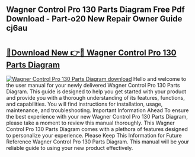## Wagner Control Pro 130 Parts Diagram Free Pdf Download - Part-o20 New Repair Owner Guide cj6au

# <h2><a href="http://dfj93n.blite.top/?on=Wagner+Control+Pro+130+Parts+Diagram">🔗Download New 👉🔴 Wagner Control Pro 130 Parts Diagram</a></h2>

[![Wagner Control Pro 130 Parts Diagram download](https://i.imgur.com/lujVjoI.png)](http://dfj93n.blite.top/?on=Wagner+Control+Pro+130+Parts+Diagram)
Hello and welcome to the user manual for your newly delivered Wagner Control Pro 130 Parts Diagram. This guide is designed to help you get started with your product and provide you with a thorough understanding of its features, functions, and capabilities. You will find instructions for installation, usage, maintenance, and troubleshooting. Important Information Ahead To ensure the best experience with your new Wagner Control Pro 130 Parts Diagram, please take a moment to review this manual thoroughly. This Wagner Control Pro 130 Parts Diagram comes with a plethora of features designed to personalize your experience. Please Keep This Information for Future Reference Wagner Control Pro 130 Parts Diagram. This manual will be your reliable guide to using your new product effectively.
